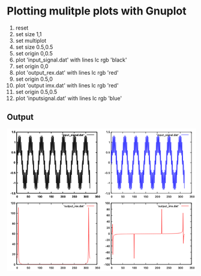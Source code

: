 # Plotting mulitple plots with Gnuplot

1) reset
2) set size 1,1
3) set multiplot
4) set size 0.5,0.5
5) set origin 0,0.5
6) plot 'input_signal.dat' with lines lc rgb 'black'
7) set origin 0,0
8) plot 'output_rex.dat' with lines lc rgb 'red'
9) set origin 0.5,0
10) plot 'output imx.dat' with lines lc rgb 'red'
11) set origin 0.5,0.5
12) plot 'inputsignal.dat' with lines Ic rgb 'blue'

## Output
![multiplot](multiplot.png)